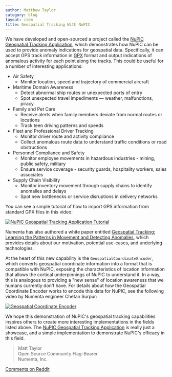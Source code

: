 ```yaml
---
author: Matthew Taylor
category: blog
layout: item
title: Geospatial Tracking With NuPIC
---
```


We have developed and open-sourced a project called the [NuPIC Geospatial Tracking Application](https://github.com/numenta/nupic.geospatial), which demonstrates how NuPIC can be used to provide anomaly indications for geospatial data. Specifically, it can accept GPS track information in [GPX](http://www.topografix.com/gpx.asp) format and output indications of anomalous activity for each point along the tracks. This could be useful for a number of interesting applications:

- Air Safety
    - Monitor location, speed and trajectory of commercial aircraft
- Maritime Domain Awareness
    - Detect abnormal ship routes or unexpected ports of entry
    - Spot unexpected travel impediments — weather, malfunctions, piracy
- Family and Pet Care
    - Receive alerts when family members deviate from normal routes or locations
    - Track teen driving patterns and speeds
- Fleet and Professional Driver Tracking
    - Monitor driver route and activity compliance
    - Collect anomalous route data to understand traffic conditions or road obstructions
- Personnel Compliance and Safety
    - Monitor employee movements in hazardous industries - mining, public safety, military
    - Ensure service coverage - security guards, hospitality workers, sales associates
- Supply Chain Visibility
    - Monitor inventory movement through supply chains to identify anomalies and delays
    - Spot new bottlenecks or service disruptions in delivery networks

You can see a simple tutorial of how to import GPS information from standard GPX files in this video:

[![NuPIC Geospatial Tracking Application Tutorial](http://img.youtube.com/vi/M4dD9wCQLkA/hqdefault.jpg)](http://www.youtube.com/watch?v=M4dD9wCQLkA)

Numenta has also authored a white paper entitled [Geospatial Tracking: Learning the Patterns in Movement and Detecting Anomalies](http://numenta.com/assets/pdf/whitepapers/Geospatial%20Tracking%20White%20Paper.pdf), which provides details about our motivation, potential use-cases, and underlying technologies.

At the heart of this new capability is the `GeospatialCoordinateEncoder`, which converts geospatial coordinate information into a format that is compatible with NuPIC, exposing the characteristics of location information that allows the cortical underpinnings of NuPIC to understand it. In a way, this is analogous to providing a "new sense" of location awareness that we humans currently don't have. For details about how the Geospatial Coordinate Encoder works to encode this data for NuPIC, see the following video by Numenta engineer Chetan Surpur:

[![Geospatial Coordinate Encoder](http://img.youtube.com/vi/KxxHo-FtKRo/hqdefault.jpg)](http://www.youtube.com/watch?v=KxxHo-FtKRo)

We hope this demonstration of NuPIC's geospatial tracking capabilities inspires others to create more interesting implementations in the fields listed above. The [NuPIC Geospatial Tracking Application](https://github.com/numenta/nupic.geospatial) is really just a showcase, and a simple implementation to demonstrate NuPIC's efficacy in this field.

> Matt Taylor <br/>
> Open Source Community Flag-Bearer <br/>
> Numenta, Inc.

[Comments on Reddit](http://www.reddit.com/r/MachineLearning/comments/2dx0uc/geospatial_tracking_with_nupic/)
